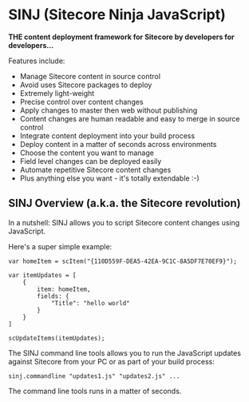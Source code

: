 # SINJ (Sitecore Ninja JavaScript) #

**THE content deployment framework for Sitecore by developers for developers...**

Features include:
  * Manage Sitecore content in source control
  * Avoid uses Sitecore  packages to deploy
  * Extremely light-weight
  * Precise control over content changes
  * Apply changes to master then web without publishing
  * Content changes are human readable and easy to merge in source control
  * Integrate content deployment into your build process
  * Deploy content in a matter of seconds across environments
  * Choose the content you want to manage
  * Field level changes can be deployed easily
  * Automate repetitive Sitecore content changes
  * Plus anything else you want - it's totally extendable :-)

## SINJ Overview (a.k.a. the Sitecore revolution) ##

In a nutshell: SINJ allows you to script Sitecore content changes using JavaScript.

Here's a super simple example:

```
var homeItem = scItem("{110D559F-DEA5-42EA-9C1C-8A5DF7E70EF9}");

var itemUpdates = [
	{
		item: homeItem,
		fields: {
			"Title": "hello world"
		}
	}
]

scUpdateItems(itemUpdates);
```

The SINJ command line tools allows you to run the JavaScript updates against Sitecore from your PC or as part of your build process:

```
sinj.commandline "updates1.js" "updates2.js" ...
```

The command line tools runs in a matter of seconds.